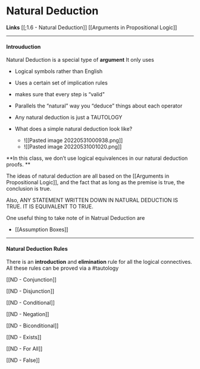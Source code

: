 # Natural Deduction

**Links**
[[;1.6 - Natural Deduction]]
[[Arguments in Propositional Logic]]

---
#### Introuduction
Natural Deduction is a special type of **argument**
It only uses 
- Logical symbols rather than English
- Uses a certain set of implication rules 
- makes sure that every step is “valid"
- Parallels the “natural” way you “deduce” things about each operator
- Any natural deduction is just a TAUTOLOGY 

- What does a simple natural deduction look like? 
	- ![[Pasted image 20220531000938.png]]
	- ![[Pasted image 20220531001020.png]]

**In this class, we don’t use logical equivalences in our natural deduction proofs. **

The ideas of natural deduction are all based on the [[Arguments in Propositional Logic]], and the fact that as long as the premise is true, the conclusion is true. 

Also, ANY STATEMENT WRITTEN DOWN IN NATURAL DEDUCTION IS TRUE. IT IS EQUIVALENT TO TRUE. 

One useful thing to take note of in Natrual Deduction are 
- [[Assumption Boxes]]


---

#### Natural Deduction Rules
There is an **introduction** and **elimination** rule for all the logical connectives. All these rules can be proved via a #tautology 

[[ND - Conjunction]]

[[ND - Disjunction]]

[[ND - Conditional]]

[[ND - Negation]]

[[ND - Biconditional]]

[[ND - Exists]]

[[ND - For All]]

[[ND - False]]





